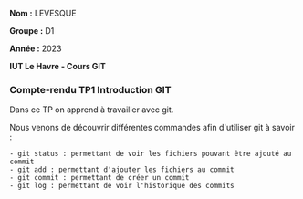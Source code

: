 **Nom :** LEVESQUE

**Groupe :** D1

**Année :** 2023

**IUT Le Havre - Cours GIT**

### Compte-rendu TP1 Introduction GIT

Dans ce TP on apprend à travailler avec git.

Nous venons de découvrir différentes commandes afin d'utiliser git à savoir :

    - git status : permettant de voir les fichiers pouvant être ajouté au commit
    - git add : permettant d'ajouter les fichiers au commit
    - git commit : permettant de créer un commit
    - git log : permettant de voir l'historique des commits